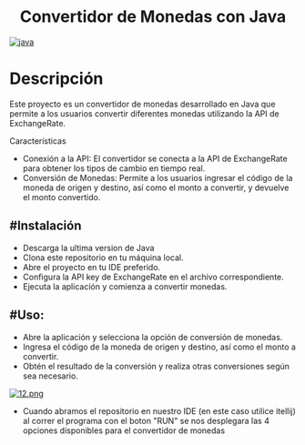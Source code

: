 <h1 align="center"> Convertidor de Monedas con Java </h1>

<a href='https://postimg.cc/68JQ8KSX' target='_blank'><img src='https://i.postimg.cc/68JQ8KSX/java.png' border='0' alt='java'/></a>












# Descripción
Este proyecto es un convertidor de monedas desarrollado en Java que permite a los usuarios convertir diferentes monedas utilizando la API de ExchangeRate.

Características
- Conexión a la API: El convertidor se conecta a la API de ExchangeRate para obtener los tipos de cambio en tiempo real.
- Conversión de Monedas: Permite a los usuarios ingresar el código de la moneda de origen y destino, así como el monto a convertir, y devuelve el monto convertido.

#Instalación
------------
- Descarga la ultima version de Java
- Clona este repositorio en tu máquina local.
- Abre el proyecto en tu IDE preferido.
- Configura la API key de ExchangeRate en el archivo correspondiente.
- Ejecuta la aplicación y comienza a convertir monedas.

#Uso:
------------
- Abre la aplicación y selecciona la opción de conversión de monedas.
- Ingresa el código de la moneda de origen y destino, así como el monto a convertir.
- Obtén el resultado de la conversión y realiza otras conversiones según sea necesario.


[![12.png](https://i.postimg.cc/qvkNYP96/12.png)](https://postimg.cc/w7GxRGx9)



- Cuando abramos el repositorio en nuestro IDE (en este caso utilice itellij) al correr el programa con el boton "RUN" se nos desplegara las 4 opciones disponibles para el convertidor de monedas


